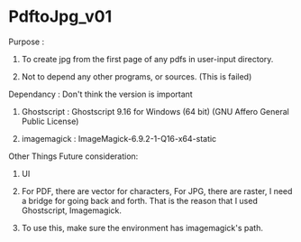 # PdftoJpg_v01

Purpose : 

1. To create jpg from the first page of any pdfs in user-input directory.

2. Not to depend any other programs, or sources. (This is failed)

Dependancy : Don't think the version is important

1. Ghostscript : Ghostscript 9.16 for Windows (64 bit) (GNU Affero General Public License)

2. imagemagick : ImageMagick-6.9.2-1-Q16-x64-static

Other Things Future consideration: 

1. UI

2. For PDF, there are vector for characters, For JPG, there are raster, I need a bridge for going back and forth.
That is the reason that I used Ghostscript, Imagemagick.

3. To use this, make sure the environment has imagemagick's path.

